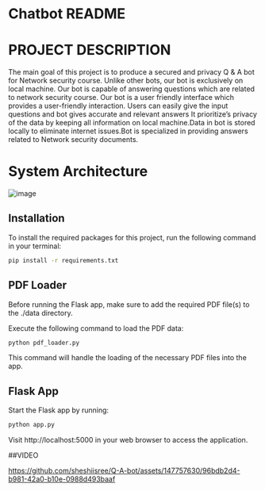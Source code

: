 # Chatbot README

# PROJECT DESCRIPTION

The main goal of this project is to produce a secured  and privacy Q & A bot  for Network security course. Unlike  other bots, our bot is exclusively on local machine. Our bot is capable of answering questions which are related to network security course. Our bot is a user friendly interface  which provides a user-friendly interaction. Users can easily give the input questions and bot gives accurate and relevant answers It prioritize’s   privacy of the data by keeping all information on local machine.Data in bot is stored locally to eliminate internet issues.Bot is specialized in providing answers related to Network security documents.

# System Architecture
![image](https://github.com/sheshiisree/Q-A-bot/assets/147757630/994a3659-30cd-4140-a2f1-4a1f4a790c69)


## Installation

To install the required packages for this project, run the following command in your terminal:

```bash
pip install -r requirements.txt
```

## PDF Loader
Before running the Flask app, make sure to add the required PDF file(s) to the ./data directory.

Execute the following command to load the PDF data:

```bash
python pdf_loader.py
```
This command will handle the loading of the necessary PDF files into the app.

## Flask App
Start the Flask app by running:
```bash
python app.py
```
Visit http://localhost:5000 in your web browser to access the application.

##VIDEO

https://github.com/sheshiisree/Q-A-bot/assets/147757630/96bdb2d4-b981-42a0-b10e-0988d493baaf

